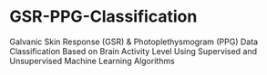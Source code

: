# GSR-PPG-Classification
Galvanic Skin Response (GSR) &amp; Photoplethysmogram (PPG) Data Classification Based on Brain Activity Level Using Supervised and Unsupervised Machine Learning Algorithms 
